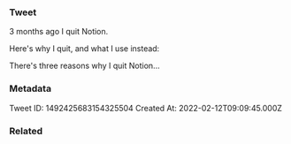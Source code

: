 ### Tweet
3 months ago I quit Notion.

Here's why I quit, and what I use instead:

There's three reasons why I quit Notion...

### Metadata
Tweet ID: 1492425683154325504
Created At: 2022-02-12T09:09:45.000Z

### Related

